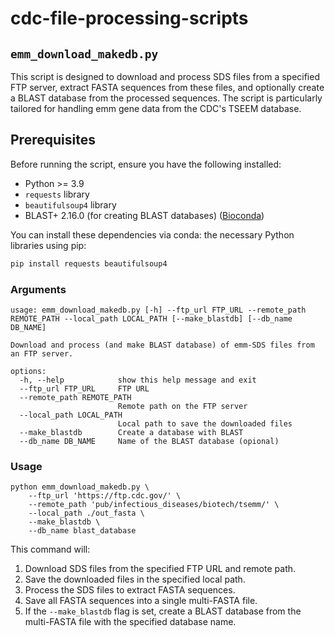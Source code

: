 # cdc-file-processing-scripts

## `emm_download_makedb.py`

This script is designed to download and process SDS files from a specified FTP server, extract FASTA sequences from these files, and optionally create a BLAST database from the processed sequences. The script is particularly tailored for handling emm gene data from the CDC's TSEEM database.

## Prerequisites

Before running the script, ensure you have the following installed:

- Python >= 3.9
- `requests` library
- `beautifulsoup4` library
- BLAST+ 2.16.0 (for creating BLAST databases) ([Bioconda](https://anaconda.org/bioconda/blast))

You can install these dependencies via conda: the necessary Python libraries using pip:

```sh
pip install requests beautifulsoup4

```

### Arguments

```
usage: emm_download_makedb.py [-h] --ftp_url FTP_URL --remote_path REMOTE_PATH --local_path LOCAL_PATH [--make_blastdb] [--db_name DB_NAME]

Download and process (and make BLAST database) of emm-SDS files from an FTP server.

options:
  -h, --help            show this help message and exit
  --ftp_url FTP_URL     FTP URL
  --remote_path REMOTE_PATH
                        Remote path on the FTP server
  --local_path LOCAL_PATH
                        Local path to save the downloaded files
  --make_blastdb        Create a database with BLAST
  --db_name DB_NAME     Name of the BLAST database (opional)
```


### Usage

```
python emm_download_makedb.py \
    --ftp_url 'https://ftp.cdc.gov/' \
    --remote_path 'pub/infectious_diseases/biotech/tsemm/' \
    --local_path ./out_fasta \
    --make_blastdb \
    --db_name blast_database
```

This command will:

1. Download SDS files from the specified FTP URL and remote path.
2. Save the downloaded files in the specified local path.
3. Process the SDS files to extract FASTA sequences.
4. Save all FASTA sequences into a single multi-FASTA file.
5. If the `--make_blastdb` flag is set, create a BLAST database from the multi-FASTA file with the specified database name.